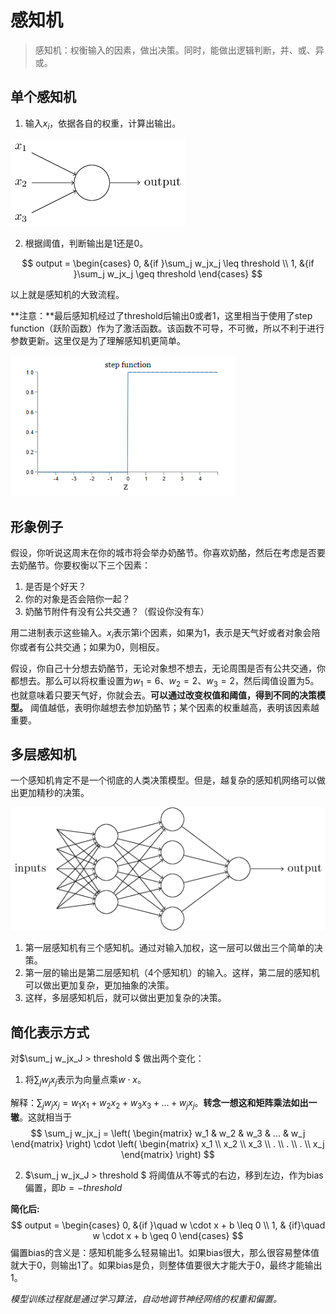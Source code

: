 # 感知机

> 感知机：权衡输入的因素，做出决策。同时，能做出逻辑判断，并、或、异或。

## 单个感知机

1. 输入$x_i$，依据各自的权重，计算出输出。

![img](./感知机.assets/tikz0.png)

2. 根据阈值，判断输出是1还是0。

$$
output = 
\begin{cases}
0, &{if }\sum_j w_jx_j \leq threshold \\
1, &{if }\sum_j w_jx_j \geq threshold 
\end{cases}
$$

以上就是感知机的大致流程。

**注意：**最后感知机经过了threshold后输出0或者1，这里相当于使用了step function（跃阶函数）作为了激活函数。该函数不可导，不可微，所以不利于进行参数更新。这里仅是为了理解感知机更简单。

<img src="感知机.assets/step_function-1716347302208-2.png" alt="step_function" style="zoom:80%;" />

## 形象例子

假设，你听说这周末在你的城市将会举办奶酪节。你喜欢奶酪，然后在考虑是否要去奶酪节。你要权衡以下三个因素：

1. 是否是个好天？
2. 你的对象是否会陪你一起？
3. 奶酪节附件有没有公共交通？（假设你没有车）

用二进制表示这些输入。$x_i$表示第i个因素，如果为1，表示是天气好或者对象会陪你或者有公共交通；如果为0，则相反。

假设，你自己十分想去奶酪节，无论对象想不想去，无论周围是否有公共交通，你都想去。那么可以将权重设置为$w_1 = 6、w_2 = 2、w_3 = 2$，然后阈值设置为5。也就意味着只要天气好，你就会去。**可以通过改变权值和阈值，得到不同的决策模型。** 阈值越低，表明你越想去参加奶酪节；某个因素的权重越高，表明该因素越重要。

## 多层感知机

一个感知机肯定不是一个彻底的人类决策模型。但是，越复杂的感知机网络可以做出更加精秒的决策。

![img](./感知机.assets/tikz1.png)

1. 第一层感知机有三个感知机。通过对输入加权，这一层可以做出三个简单的决策。
2. 第一层的输出是第二层感知机（4个感知机）的输入。这样，第二层的感知机可以做出更加复杂，更加抽象的决策。
3. 这样，多层感知机后，就可以做出更加复杂的决策。

## 简化表示方式

对$\sum_j w_jx_J > threshold $ 做出两个变化：

1. 将$\sum_j w_j x_j$表示为向量点乘$w\cdot x$。

解释：$\sum_j w_j x_j = w_1x_1 +w_2x_2+w_3x_3+...+w_jx_j$。**转念一想这和矩阵乘法如出一辙**。这就相当于
$$
\sum_j w_jx_j = \left(
\begin{matrix}
	w_1 & w_2 & w_3 & ... & w_j
\end{matrix}
\right)
\cdot
\left(
\begin{matrix}
x_1 \\
x_2 \\
x_3 \\
. \\
. \\
. \\
x_j
\end{matrix}
\right)
$$

2. $\sum_j w_jx_J > threshold $ 将阈值从不等式的右边，移到左边，作为bias偏置，即$b = -threshold$

**简化后:**
$$
output = 
\begin{cases}
0, &{if }\quad w \cdot x + b \leq 0 \\
1, & {if}\quad  w \cdot x + b \geq 0
\end{cases}
$$
偏置bias的含义是：感知机能多么轻易输出1。如果bias很大，那么很容易整体值就大于0，则输出1了。如果bias是负，则整体值要很大才能大于0，最终才能输出1。

*模型训练过程就是通过学习算法，自动地调节神经网络的权重和偏置。*